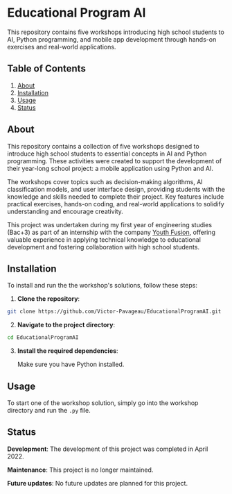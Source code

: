 # Educational Program AI

This repository contains five workshops introducing high school students to AI, Python programming, and mobile app development through hands-on exercises and real-world applications.

## Table of Contents

1. [About](#about)
2. [Installation](#installation)
3. [Usage](#usage)
4. [Status](#status)

## About

This repository contains a collection of five workshops designed to introduce high school students to essential concepts in AI and Python programming. These activities were created to support the development of their year-long school project: a mobile application using Python and AI.

The workshops cover topics such as decision-making algorithms, AI classification models, and user interface design, providing students with the knowledge and skills needed to complete their project. Key features include practical exercises, hands-on coding, and real-world applications to solidify understanding and encourage creativity.

This project was undertaken during my first year of engineering studies (Bac+3) as part of an internship with the company [Youth Fusion](https://fusionjeunesse.org/en/home/), offering valuable experience in applying technical knowledge to educational development and fostering collaboration with high school students.

## Installation

To install and run the the workshop's solutions, follow these steps:

1. **Clone the repository**:

```bash
git clone https://github.com/Victor-Pavageau/EducationalProgramAI.git
```

2. **Navigate to the project directory**:

```bash
cd EducationalProgramAI
```

3. **Install the required dependencies**:

   Make sure you have Python installed.

## Usage

To start one of the workshop solution, simply go into the workshop directory and run the `.py` file.

## Status

**Development**: The development of this project was completed in April 2022.

**Maintenance**: This project is no longer maintained.

**Future updates**: No future updates are planned for this project.
